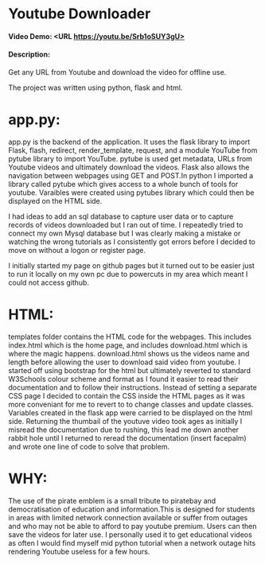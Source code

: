 # Youtube Downloader

#### Video Demo: <URL https://youtu.be/Srb1oSUY3gU>

#### Description:

Get any URL from Youtube and download the video for offline use.

The project was written using python, flask and html.

# app.py:

app.py is the backend of the application. It uses the flask library to import Flask, flash, redirect, render_template, request, and a module YouTube from pytube library to import  YouTube.
pytube is used get metadata, URLs from Youtube videos and ultimately download the videos.
Flask also allows the navigation between webpages using GET and POST.In python I imported a library called pytube which gives access to a whole bunch of tools for youtube.
Varaibles were created using pytubes library which could then be displayed on the HTML side.

I had ideas to add an sql database to capture user data or to capture records of videos downloaded but I ran out of time. I repeatedly tried to connect my own Mysql database but I was clearly making a mistake or watching the wrong tutorials as I consistently got errors before I decided to move on without a logon or register page.

I initially started my page on github pages but it turned out to be easier just to run it locally on my own pc due to powercuts in my area which meant I could not access github.

# HTML:

templates folder contains the HTML code for the webpages.
This includes index.html which is the home page, and includes download.html which is where the magic happens.
download.html shows us the videos name and length before allowing the user to download said video from youtube.
I started off using bootstrap for the html but ultimately  reverted to standard W3Schools colour scheme and format as I found it easier to read their documentation and to follow their instructions.
Instead of setting a separate CSS page I decided to contain the CSS inside the HTML pages as it was more conveniant for me to revert to to change classes and update classes.
Variables created in the flask app were carried to be displayed on the html side.
Returning the thumbail of the youtuve video took ages as initially I misread the documentation due to rushing, this lead me down another rabbit hole until I returned to reread the documentation (insert facepalm) and wrote one line of code to solve that problem.

# WHY:

The use of the pirate emblem is a small tribute to piratebay and democratisation of education and information.This is designed for students in areas with limited network connection available or suffer from outages
and who may not be able to afford to pay youtube premium. Users can then save the videos for later use.
I personally used it to get educational videos as often I would find myself mid python tutorial when a network
outage hits rendering Youtube useless for a few hours.
